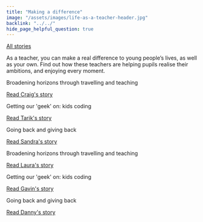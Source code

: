 ```yaml
---
title: "Making a difference"
image: "/assets/images/life-as-a-teacher-header.jpg"
backlink: "../../"
hide_page_helpful_question: true
---
```


<div class="content-wrapper">
    <div class="content__left">
        <p>
            <a class="backlink" href="/life-as-a-teacher/my-story-into-teaching">All stories</a>
        </p>
        <p>
          As a teacher, you can make a real difference to young people’s lives, as well as your own. Find out how these teachers are helping pupils realise their ambitions, and enjoying every moment.
        </p>
    </div>
</div>

<div class="more-stories">
    <div class="more-stories__thumbs">
        <div class="more-stories__thumbs__thumb">
            <a href="/life-as-a-teacher/my-story-into-teaching/making-a-difference/broadening-horizons-through-travelling-and-teaching">
                <div class="more-stories__thumbs__thumb__img" style="background-image:url('/assets/images/stories/stories-craig.jpg')"></div>
            </a>
            <div class="more-stories__thumbs__thumb__content">
                <p>Broadening horizons through travelling and teaching</p>
                <a class="git-link" href="/life-as-a-teacher/my-story-into-teaching/making-a-difference/broadening-horizons-through-travelling-and-teaching">Read Craig's story  <i class="fas fa-chevron-right"></i></a>
            </div>
        </div>
        <div class="more-stories__thumbs__thumb">
            <a href="/life-as-a-teacher/my-story-into-teaching/making-a-difference/getting-our-geek-on-kids-coding">
                <div class="more-stories__thumbs__thumb__img" style="background-image:url('/assets/images/stories/stories-tarik.jpg')"></div>
            </a>
            <div class="more-stories__thumbs__thumb__content">
                <p>Getting our 'geek' on: kids coding</p>
                <a class="git-link" href="/life-as-a-teacher/my-story-into-teaching/making-a-difference/getting-our-geek-on-kids-coding">Read Tarik's story  <i class="fas fa-chevron-right"></i></a>
            </div>
        </div>
        <div class="more-stories__thumbs__thumb">
            <a href="/life-as-a-teacher/my-story-into-teaching/making-a-difference/going-back-and-giving-back">
                <div class="more-stories__thumbs__thumb__img" style="background-image:url('/assets/images/stories/stories-sandra.jpg')"></div>
            </a>
            <div class="more-stories__thumbs__thumb__content">
                <p>Going back and giving back</p>
                <a class="git-link" href="/life-as-a-teacher/my-story-into-teaching/making-a-difference/going-back-and-giving-back">Read Sandra's story <i class="fas fa-chevron-right"></i></a>
            </div>
        </div>
    </div>
    <div class="more-stories__thumbs">
        <div class="more-stories__thumbs__thumb">
            <a href="/life-as-a-teacher/my-story-into-teaching/making-a-difference/inspiring-our-young-entrepreneurs">
                <div class="more-stories__thumbs__thumb__img" style="background-image:url('/assets/images/stories/stories-laura.jpg')"></div>
            </a>
            <div class="more-stories__thumbs__thumb__content">
                <p>Broadening horizons through travelling and teaching</p>
                <a class="git-link" href="/life-as-a-teacher/my-story-into-teaching/making-a-difference/inspiring-our-young-entrepreneurs">Read Laura's story  <i class="fas fa-chevron-right"></i></a>
            </div>
        </div>
        <div class="more-stories__thumbs__thumb">
            <a href="/life-as-a-teacher/my-story-into-teaching/making-a-difference/no-two-days-are-the-same">
                <div class="more-stories__thumbs__thumb__img" style="background-image:url('/assets/images/stories/stories-gavin.jpg')"></div>
            </a>
            <div class="more-stories__thumbs__thumb__content">
                <p>Getting our 'geek' on: kids coding</p>
                <a class="git-link" href="/life-as-a-teacher/my-story-into-teaching/making-a-difference/no-two-days-are-the-same">Read Gavin's story  <i class="fas fa-chevron-right"></i></a>
            </div>
        </div>
        <div class="more-stories__thumbs__thumb">
            <a href="/life-as-a-teacher/my-story-into-teaching/making-a-difference/turning-a-tough-lesson-into-success">
                <div class="more-stories__thumbs__thumb__img" style="background-image:url('/assets/images/stories/stories-danny.jpg')"></div>
            </a>
            <div class="more-stories__thumbs__thumb__content">
                <p>Going back and giving back</p>
                <a class="git-link" href="/life-as-a-teacher/my-story-into-teaching/making-a-difference/turning-a-tough-lesson-into-success">Read Danny's story <i class="fas fa-chevron-right"></i></a>
            </div>
        </div>
    </div>
</div>
